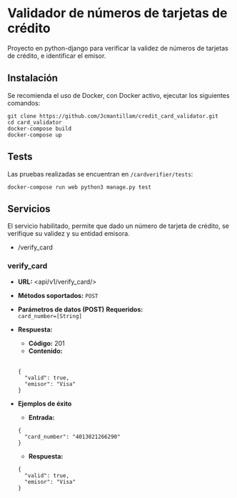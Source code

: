 # Validador de números de tarjetas de crédito
Proyecto en python-django para verificar la validez de números de tarjetas de crédito, e identificar el emisor.

## Instalación
Se recomienda el uso de Docker, con Docker activo, ejecutar los siguientes comandos:
```
git clone https://github.com/Jcmantillam/credit_card_validator.git
cd card_validator
docker-compose build
docker-compose up
```

## Tests
Las pruebas realizadas se encuentran en `/cardverifier/tests`:
```
docker-compose run web python3 manage.py test
```

## Servicios
El servicio habilitado, permite que dado un número de tarjeta de crédito, se verifique su validez y su entidad emisora.
- /verify_card

### verify_card
 
 * **URL:** <api/v1/verify_card/>
 
 * **Métodos soportados:**
  `POST`

* **Parámetros de datos (POST)**
**Requeridos:**<br>
  `card_number=[String]`<br>

* **Respuesta:**

  * **Código:** 201 <br>
  * **Contenido:** <br><br>
  
  ```
  {
    "valid": true,
    "emisor": "Visa"
  }
  ```
* **Ejemplos de éxito**
  * **Entrada:**<br>
  ```
  {
    "card_number": "4013021266290"
  }
  ```
  * **Respuesta:**<br>
  ```
  {
    "valid": true,
    "emisor": "Visa"
  }
  ```
